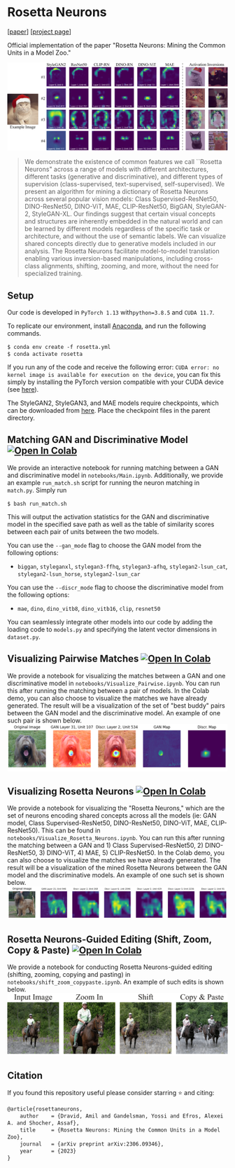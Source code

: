 # Rosetta Neurons
[[paper](https://arxiv.org/abs/2306.09346)] [[project page](https://yossigandelsman.github.io/rosetta_neurons)]

Official implementation of the paper "Rosetta Neurons: Mining the Common Units in a Model Zoo."

![teaser](./assets/teaser.png)

>We demonstrate the existence of common features we call ``Rosetta Neurons" across a range of models with different architectures, different tasks (generative and discriminative), and different types of supervision (class-supervised, text-supervised, self-supervised). We present an algorithm for mining a dictionary of Rosetta Neurons across several popular vision models: Class Supervised-ResNet50, DINO-ResNet50, DINO-ViT, MAE, CLIP-ResNet50, BigGAN, StyleGAN-2, StyleGAN-XL. Our findings suggest that certain visual concepts and structures are inherently embedded in the natural world and can be learned by different models regardless of the specific task or architecture, and without the use of semantic labels. We can visualize shared concepts directly due to generative models included in our analysis. The Rosetta Neurons facilitate model-to-model translation enabling various inversion-based manipulations, including cross-class alignments, shifting, zooming, and more, without the need for specialized training.

## Setup
Our code is developed in `PyTorch 1.13` with`python=3.8.5` and `CUDA 11.7`.

To replicate our environment, install [Anaconda](https://docs.anaconda.com/free/anaconda/install/index.html), and run the following commands.
```
$ conda env create -f rosetta.yml
$ conda activate rosetta
```
If you run any of the code and receive the following error: `CUDA error: no kernel image is available for execution on the device`, you can fix this simply by installing the PyTorch version compatible with your CUDA device (see [here](https://pytorch.org/get-started/previous-versions/)).

The StyleGAN2, StyleGAN3, and MAE models require checkpoints, which can be downloaded from [here](https://drive.google.com/drive/folders/1NGKgKxcyor7enTMcFcO9B55RSmAU_eHx?usp=sharing). Place the checkpoint files in the parent directory. 

## Matching GAN and Discriminative Model [![Open In Colab](https://colab.research.google.com/assets/colab-badge.svg)](https://colab.research.google.com/drive/1XWZpIaluldJEMyjzxRFl7OuWRCc4Q5SA?usp=drive_link)
We provide an interactive notebook for running matching between a GAN and discriminative model in `notebooks/Main.ipynb`. Additionally, we provide an example `run_match.sh` script for running the neuron matching in `match.py`.  Simply run
```
$ bash run_match.sh
```
This will output the activation statistics for the GAN and discriminative model in the specified save path as well as the table of similarity scores between each pair of units between the two models.

You can use the `--gan_mode` flag to choose the GAN model from the following options:
* `biggan`, `styleganxl`, `stylegan3-ffhq`, `stylegan3-afhq`, `stylegan2-lsun_cat`, `stylegan2-lsun_horse`, `stylegan2-lsun_car` 

You can use the `--discr_mode` flag to choose the discriminative model from the following options:
* `mae`, `dino`, `dino_vitb8`, `dino_vitb16`, `clip`, `resnet50`

You can seamlessly integrate other models into our code by adding the loading code to `models.py` and specifying the latent vector dimensions in `dataset.py`.


## Visualizing Pairwise Matches [![Open In Colab](https://colab.research.google.com/assets/colab-badge.svg)](https://colab.research.google.com/drive/1ihk4ewUtMj5GARP5hzFUZZB-7MXcomUY?usp=sharing)
We provide a notebook for visualizing the matches between a GAN and one discriminative model in `notebooks/Visualize_Pairwise.ipynb`. You can run this after running the matching between a pair of models. In the Colab demo, you can also choose to visualize the matches we have already generated. The result will be a visualization of the set of "best buddy" pairs between the GAN model and the discriminative model. An example of one such pair is shown below. 
![pair](./assets/pairwise.PNG)

## Visualizing Rosetta Neurons [![Open In Colab](https://colab.research.google.com/assets/colab-badge.svg)](https://colab.research.google.com/drive/1-b0njXs65guzb3OS2GaS0VTzDdI6Wlvn?usp=sharing)
We provide a notebook for visualizing the "Rosetta Neurons," which are the set of neurons encoding shared concepts across all the models (ie: GAN model, Class Supervised-ResNet50,
DINO-ResNet50, DINO-ViT, MAE, CLIP-ResNet50). This can be found in `notebooks/Visualize_Rosetta_Neurons.ipynb`. You can run this after running the matching between a GAN and 1) Class Supervised-ResNet50, 2) DINO-ResNet50, 3) DINO-ViT, 4) MAE, 5) CLIP-ResNet50. In the Colab demo, you can also choose to visualize the matches we have already generated. The result will be a visualization of the mined Rosetta Neurons between the GAN model and the discriminative models. An example of one such set is shown below. 
![pair](./assets/rosetta_neurons_ex.PNG)

## Rosetta Neurons-Guided Editing (Shift, Zoom, Copy & Paste) [![Open In Colab](https://colab.research.google.com/assets/colab-badge.svg)](https://drive.google.com/file/d/1gNfBQb9zHH-tpBBeyajetgijsyD5civC/view?usp=sharing)
We provide a notebook for conducting Rosetta Neurons-guided editing (shifting, zooming, copying and pasting) in `notebooks/shift_zoom_copypaste.ipynb`. An example of such edits is shown below. 
![edit1](./assets/editing1.png)


## Citation
If you found this repository useful please consider starring ⭐ and citing:
```
@article{rosettaneurons,
    author    = {Dravid, Amil and Gandelsman, Yossi and Efros, Alexei A. and Shocher, Assaf},
    title     = {Rosetta Neurons: Mining the Common Units in a Model Zoo},
    journal   = {arXiv preprint arXiv:2306.09346},
    year      = {2023}
}
```
